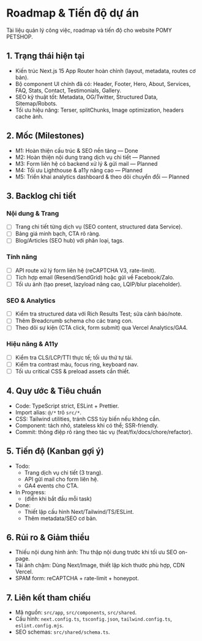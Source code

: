 # Roadmap & Tiến độ dự án

Tài liệu quản lý công việc, roadmap và tiến độ cho website POMY PETSHOP.

## 1. Trạng thái hiện tại

- Kiến trúc Next.js 15 App Router hoàn chỉnh (layout, metadata, routes cơ bản).
- Bộ component UI chính đã có: Header, Footer, Hero, About, Services, FAQ, Stats, Contact, Testimonials, Gallery.
- SEO kỹ thuật tốt: Metadata, OG/Twitter, Structured Data, Sitemap/Robots.
- Tối ưu hiệu năng: Terser, splitChunks, Image optimization, headers cache ảnh.

## 2. Mốc (Milestones)

- M1: Hoàn thiện cấu trúc & SEO nền tảng — Done
- M2: Hoàn thiện nội dung trang dịch vụ chi tiết — Planned
- M3: Form liên hệ có backend xử lý & gửi mail — Planned
- M4: Tối ưu Lighthouse & a11y nâng cao — Planned
- M5: Triển khai analytics dashboard & theo dõi chuyển đổi — Planned

## 3. Backlog chi tiết

### Nội dung & Trang

- [ ] Trang chi tiết từng dịch vụ (SEO content, structured data Service).
- [ ] Bảng giá minh bạch, CTA rõ ràng.
- [ ] Blog/Articles (SEO hub) với phân loại, tags.

### Tính năng

- [ ] API route xử lý form liên hệ (reCAPTCHA V3, rate-limit).
- [ ] Tích hợp email (Resend/SendGrid) hoặc gửi về Facebook/Zalo.
- [ ] Tối ưu ảnh (tạo preset, lazyload nâng cao, LQIP/blur placeholder).

### SEO & Analytics

- [ ] Kiểm tra structured data với Rich Results Test; sửa cảnh báo/note.
- [ ] Thêm Breadcrumb schema cho các trang con.
- [ ] Theo dõi sự kiện (CTA click, form submit) qua Vercel Analytics/GA4.

### Hiệu năng & A11y

- [ ] Kiểm tra CLS/LCP/TTI thực tế; tối ưu thứ tự tải.
- [ ] Kiểm tra contrast màu, focus ring, keyboard nav.
- [ ] Tối ưu critical CSS & preload assets cần thiết.

## 4. Quy ước & Tiêu chuẩn

- Code: TypeScript strict, ESLint + Prettier.
- Import alias: `@/*` trỏ `src/*`.
- CSS: Tailwind utilities, tránh CSS tùy biến nếu không cần.
- Component: tách nhỏ, stateless khi có thể; SSR-friendly.
- Commit: thông điệp rõ ràng theo tác vụ (feat/fix/docs/chore/refactor).

## 5. Tiến độ (Kanban gợi ý)

- Todo:
  - Trang dịch vụ chi tiết (3 trang).
  - API gửi mail cho form liên hệ.
  - GA4 events cho CTA.
- In Progress:
  - (điền khi bắt đầu mỗi task)
- Done:
  - Thiết lập cấu hình Next/Tailwind/TS/ESLint.
  - Thêm metadata/SEO cơ bản.

## 6. Rủi ro & Giảm thiểu

- Thiếu nội dung hình ảnh: Thu thập nội dung trước khi tối ưu SEO on-page.
- Tải ảnh chậm: Dùng Next/Image, thiết lập kích thước phù hợp, CDN Vercel.
- SPAM form: reCAPTCHA + rate-limit + honeypot.

## 7. Liên kết tham chiếu

- Mã nguồn: `src/app`, `src/components`, `src/shared`.
- Cấu hình: `next.config.ts`, `tsconfig.json`, `tailwind.config.ts`, `eslint.config.mjs`.
- SEO schemas: `src/shared/schema.ts`.
